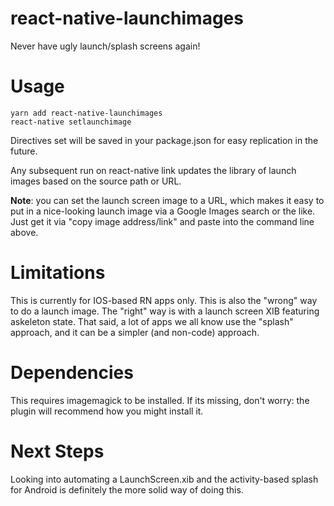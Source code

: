 # react-native-launchimages

Never have ugly launch/splash screens again!

# Usage

```
yarn add react-native-launchimages
react-native setlaunchimage
```

Directives set will be saved in your package.json for easy replication in the future.

Any subsequent run on react-native link updates the library of launch images based on the source path or URL.

**Note**: you can set the launch screen image to a URL, which makes it easy to put in a nice-looking launch image via a Google Images search or the like. Just get it via "copy image address/link" and paste into the command line above.

# Limitations

This is currently for IOS-based RN apps only. This is also the "wrong" way to do a launch image. The "right" way is with a launch screen XIB featuring askeleton state. That said, a lot of apps we all know use the "splash" approach, and it can be a simpler (and non-code) approach.

# Dependencies

This requires imagemagick to be installed. If its missing, don't worry: the plugin will recommend how you might install it.

# Next Steps

Looking into automating a LaunchScreen.xib and the activity-based splash for Android is definitely the more solid way of doing this.

